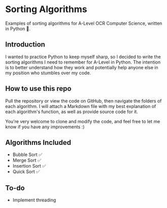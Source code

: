 # Sorting Algorithms
Examples of sorting algorithms for A-Level OCR Computer Science, written in Python 🐍.

## Introduction
I wanted to practice Python to keep myself sharp, so I decided to write the sorting algorithms I need to remember for A-Level in Python. The intention is to better understand how they work and potentially help anyone else in my position who stumbles over my code.

## How to use this repo
Pull the repository or view the code on GitHub, then navigate the folders of each algorithm. I will attach a Markdown file with my best explanation of each algorithm's function, as well as provide source code for it.

You're very welcome to clone and modify the code, and feel free to let me know if you have any improvements :)

## Algorithms Included
- Bubble Sort ✅
- Merge Sort ✅
- Insertion Sort ✅
- Quick Sort ✅

## To-do
- Implement threading